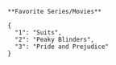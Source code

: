 	**Favorite Series/Movies**
```
{
  "1": "Suits",
  "2": "Peaky Blinders",
  "3": "Pride and Prejudice"
}
```
